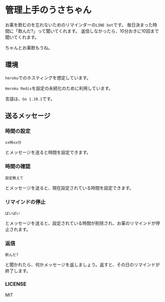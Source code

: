 # 管理上手のうさちゃん

お薬を飲むのを忘れないためのリマインダーの`LINE bot`です。
毎日決まった時間に「飲んだ?」って聞いてくれます。
返信しなかったら、10分おきに10回まで聞いてくれます。

ちゃんとお薬飲もうね。

## 環境

`heroku`でのホスティングを想定しています。

`Heroku Redis`を設定の永続化のために利用しています。

言語は、`Go 1.10.1`です。

## 送るメッセージ

### 時間の設定

```
xx時xx分
```

とメッセージを送ると時間を設定できます。

### 時間の確認

```
設定教えて
```

とメッセージを送ると、現在設定されている時間を設定できます。

### リマインドの停止

```
ばいばい
```

とメッセージを送ると、設定されている時間が削除され、お薬のリマインドが停止されます。


### 返信

```
飲んだ?
```

と聞かれたら、何かメッセージを返しましょう。返すと、その日のリマインドが終了します。

### LICENSE

MIT

